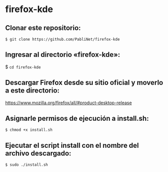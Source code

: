 # firefox-kde

## Clonar este repositorio:
`$ git clone https://github.com/PabliNet/firefox-kde`

## Ingresar al directorio «firefox-kde»:
$ `cd firefox-kde`

## Descargar Firefox desde su sitio oficial y moverlo a este directorio:
<https://www.mozilla.org/firefox/all/#product-desktop-release>

## Asignarle permisos de ejecución a **install.sh**:
`$ chmod +x install.sh`

## Ejecutar el script install con el nombre del archivo descargado:
`$ sudo ./install.sh`

